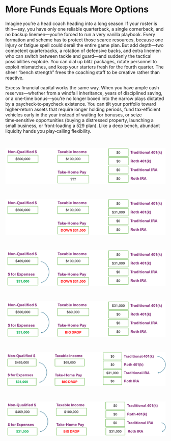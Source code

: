 # More Funds Equals More Options

Imagine you’re a head coach heading into a long season. If your roster is thin—say, you have only one reliable quarterback, a single cornerback, and no backup linemen—you’re forced to run a very vanilla playbook. Every formation and scheme has to protect those scarce resources, because one injury or fatigue spell could derail the entire game plan. But add depth—two competent quarterbacks, a rotation of defensive backs, and extra linemen who can switch between tackle and guard—and suddenly the tactical possibilities explode. You can dial up blitz packages, rotate personnel to exploit mismatches, and keep your starters fresh for the fourth quarter. The sheer “bench strength” frees the coaching staff to be creative rather than reactive.

Excess financial capital works the same way. When you have ample cash reserves—whether from a windfall inheritance, years of disciplined saving, or a one‑time bonus—you’re no longer boxed into the narrow plays dictated by a paycheck‑to‑paycheck existence. You can tilt your portfolio toward higher‑return assets that require longer holding periods, fund tax‑efficient vehicles early in the year instead of waiting for bonuses, or seize time‑sensitive opportunities (buying a distressed property, launching a small business, or front‑loading a 529 plan). Like a deep bench, abundant liquidity hands you play‑calling flexibility.

<BR>

![Initial Funds](Funds_Reallocation_01.png)

<BR>

![May Fund Your Roth 401(k)](Funds_Reallocation_02.png)

<BR>

![Paying for Expenses](Funds_Reallocation_03.png)

<BR>

![May Fund Your Traditional 401(k)](Funds_Reallocation_04.png)

<BR>

![In-Service Rollover from 401(k) to IRA](Funds_Reallocation_05.png)

<BR>

![Roth Conversion](Funds_Reallocation_06.png)

